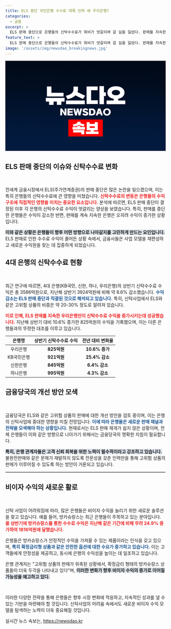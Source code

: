 ```yaml
---
title: ELS 중단 국민은행 수수료 대폭 인하 왜 우리은행?
categories:
  - 금융
excerpt: >
  ELS 판매 중단으로 은행들의 신탁수수료가 희비가 엇갈리며 갈 길을 잃었다. 판매를 지속한 우리은행만이 수익을 늘렸지만, 대다수 은행은 하락세에 직면했다. 금융당국의 새로운 지침이 절실한 상황이다.
feature_text: >
  ELS 판매 중단으로 은행들의 신탁수수료가 희비가 엇갈리며 갈 길을 잃었다. 판매를 지속한 우리은행만이 수익을 늘렸지만, 대다수 은행은 하락세에 직면했다. 금융당국의 새로운 지침이 절실한 상황이다.
image: '/assets/img/newsdao_breakingnews.jpg'
---
```


<p><img src="/assets/img/newsdao_breakingnews.jpg" alt="flaretime 속보" /></p>

<h2 data-ke-size="size26">ELS 판매 중단의 이슈와 신탁수수료 변화</h2>

<p data-ke-size="size16">&nbsp;</p>

<p>전세계 금융시장에서 ELS(주가연계증권)의 판매 중단은 많은 논란을 일으켰으며, 이는 특히 은행들의 신탁수수료에 큰 영향을 미쳤습니다. <b><span style="color: #ee2323;">신탁수수료의 변동은 은행들의 수익구조에 직접적인 영향을 미치는 중요한 요소입니다.</span></b> 분석에 따르면, ELS 판매 중단이 결정된 이후 각 은행의 신탁수수료 수익이 엇갈리는 양상을 보였습니다. 특히, 판매를 중단한 은행들은 수익이 감소한 반면, 판매를 계속 지속한 은행은 오히려 수익이 증가한 상황입니다. </p>

<p><b><span style="background-color: #21538527;">이와 같은 상황은 은행들이 향후 어떤 방향으로 나아갈지를 고민하게 만드는 요인입니다.</span></b> ELS 판매로 인한 수수료 수익이 줄어든 상황 속에서, 금융사들은 사업 모델을 재편성하고 새로운 수익원을 찾는 데 집중하게 되었습니다. </p>

<h2 data-ke-size="size26">4대 은행의 신탁수수료 현황</h2>

<p data-ke-size="size16">&nbsp;</p>

<p>최근 연구에 따르면, 4대 은행(KB국민, 신한, 하나, 우리은행)의 상반기 신탁수수료 수익은 총 3586억원으로, 지난해 상반기 3924억원에 비해 약 8.6% 감소했습니다. <b><span style="color: #1a5490;">수익 감소는 ELS 판매 중단과 직결된 것으로 해석되고 있습니다.</span></b> 특히, 신탁사업에서 ELS와 같은 고위험 상품의 비중은 약 20-30% 정도로 알려져 있습니다. </p>

<p><b><span style="color: #ee2323;">이로 인해, ELS 판매를 지속한 우리은행만이 신탁수수료 수익을 증가시키는데 성공했습니다.</span></b> 지난해 상반기 대비 10.6% 증가한 825억원의 수익을 기록했으며, 이는 다른 은행들과의 뚜렷한 대조를 이루고 있습니다. </p>

<table style="width: 100%; text-align: center;">
    <thead>
        <tr>
            <th>은행명</th>
            <th>상반기 신탁수수료 수익</th>
            <th>전년 대비 변화율</th>
        </tr>
    </thead>
    <tbody>
        <tr>
            <td>우리은행</td>
            <td><b>825억원</b></td>
            <td><b>10.6% 증가</b></td>
        </tr>
        <tr>
            <td>KB국민은행</td>
            <td><b>921억원</b></td>
            <td><b>25.4% 감소</b></td>
        </tr>
        <tr>
            <td>신한은행</td>
            <td><b>845억원</b></td>
            <td><b>6.4% 감소</b></td>
        </tr>
        <tr>
            <td>하나은행</td>
            <td><b>995억원</b></td>
            <td><b>4.3% 감소</b></td>
        </tr>
    </tbody>
</table>

<h2 data-ke-size="size26">금융당국의 개선 방안 모색</h2>

<p data-ke-size="size16">&nbsp;</p>

<p>금융당국은 ELS와 같은 고위험 상품의 판매에 대한 개선 방안을 검토 중이며, 이는 은행의 신탁사업에 중대한 영향을 미칠 전망입니다. <b><span style="color: #1a5490;">이에 따라 은행들은 새로운 판매 채널과 전략을 모색해야 하는 상황입니다.</span></b> 현재로서는 ELS 판매 재개가 쉽지 않은 상황이며, 전체 은행들이 이와 같은 방향으로 나아가기 위해서는 금융당국의 명확한 지침이 필요합니다. </p>

<p><b><span style="background-color: #21538527;">특히, 은행 관계자들은 고객 신뢰 회복을 위한 노력이 필수적이라고 강조하고 있습니다.</span></b> 불완전판매와 같은 문제가 재발하지 않도록 전문성을 갖춘 인력만을 통해 고위험 상품의 판매가 이루어질 수 있도록 하는 방안이 거론되고 있습니다. </p>

<hr style="border: 1px solid #cccccc;">

<h2 data-ke-size="size26">비이자 수익의 새로운 활로</h2>

<p data-ke-size="size16">&nbsp;</p>

<p>신탁 사업이 어려워짐에 따라, 많은 은행들은 비이자 수익을 늘리기 위한 새로운 솔루션을 찾고 있습니다. 예를 들어, 방카슈랑스는 최근 은행들이 주목하고 있는 분야입니다. <b><span style="color: #ee2323;">올 상반기에 방카슈랑스를 통한 수수료 수익은 지난해 같은 기간에 비해 무려 24.9% 증가하여 1816억원에 달했습니다.</span></b></p>

<p>은행들은 방카슈랑스가 안정적인 수익을 가져올 수 있는 제품이라는 인식을 갖고 있으며, <b><span style="color: #1a5490;">특히 확정금리형 상품과 같은 안전한 옵션에 대한 수요가 증가하고 있습니다.</span></b> 이는 고객들에게 안정성을 제공하고, 동시에 은행의 수익성을 높이는 데 일조하고 있습니다. </p>

<p>은행 관계자는 "고위험 상품의 판매가 위축된 상황에서, 확정금리 형태의 방카슈랑스 상품들이 더욱 두각을 나타내고 있다"며, <b><span style="background-color: #21538527;">이러한 변화가 향후 비이자 수익의 증가로 이어질 가능성을 예고하고 있다.</span></b> </p>

<p data-ke-size="size16">&nbsp;</p>

<p>이러한 다양한 전략을 통해 은행들은 향후 시장 변화에 적응하고, 지속적인 성과를 낼 수 있는 기반을 마련해야 할 것입니다. 신탁사업의 어려움 속에서도 새로운 비이자 수익 모델을 탐색하는 노력이 더욱 중요해질 것입니다.</p>
실시간 뉴스 속보는, <a href="https://newsdao.kr" rel="dofollow">https://newsdao.kr</a>


